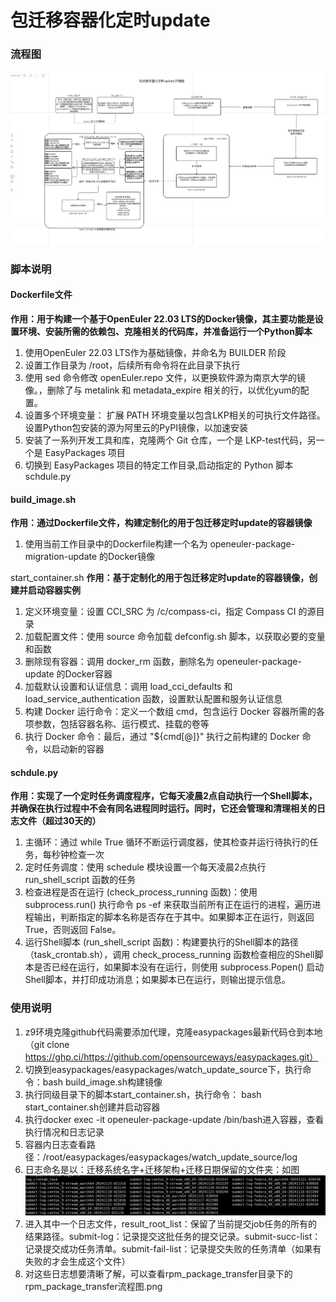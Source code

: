 # 包迁移容器化定时update

### 流程图

![alt text](image/watch_update_source/包迁移容器化定时update流程图.png)

### 脚本说明

#### Dockerfile文件
**作用：用于构建一个基于OpenEuler 22.03 LTS的Docker镜像，其主要功能是设置环境、安装所需的依赖包、克隆相关的代码库，并准备运行一个Python脚本**

1. 使用OpenEuler 22.03 LTS作为基础镜像，并命名为 BUILDER 阶段
2. 设置工作目录为 /root，后续所有命令将在此目录下执行
3. 使用 sed 命令修改 openEuler.repo 文件，以更换软件源为南京大学的镜像。，删除了与 metalink 和 metadata_expire 相关的行，以优化yum的配置。
4. 设置多个环境变量： 扩展 PATH 环境变量以包含LKP相关的可执行文件路径。 设置Python包安装的源为阿里云的PyPI镜像，以加速安装
5. 安装了一系列开发工具和库，克隆两个 Git 仓库，一个是 LKP-test代码，另一个是 EasyPackages 项目
6. 切换到 EasyPackages 项目的特定工作目录,启动指定的 Python 脚本 schdule.py

#### build_image.sh
**作用：通过Dockerfile文件，构建定制化的用于包迁移定时update的容器镜像**

1. 使用当前工作目录中的Dockerfile构建一个名为 openeuler-package-migration-update 的Docker镜像

start_container.sh
**作用：基于定制化的用于包迁移定时update的容器镜像，创建并启动容器实例**


1. 定义环境变量：设置 CCI_SRC 为 /c/compass-ci，指定 Compass CI 的源目录
2. 加载配置文件：使用 source 命令加载 defconfig.sh 脚本，以获取必要的变量和函数
3. 删除现有容器：调用 docker_rm 函数，删除名为 openeuler-package-update 的Docker容器
4. 加载默认设置和认证信息：调用 load_cci_defaults 和 load_service_authentication 函数，设置默认配置和服务认证信息
5. 构建 Docker 运行命令：定义一个数组 cmd，包含运行 Docker 容器所需的各项参数，包括容器名称、运行模式、挂载的卷等
6. 执行 Docker 命令：最后，通过 "${cmd[@]}" 执行之前构建的 Docker 命令，以启动新的容器

#### schdule.py
**作用：实现了一个定时任务调度程序，它每天凌晨2点自动执行一个Shell脚本，并确保在执行过程中不会有同名进程同时运行。同时，它还会管理和清理相关的日志文件（超过30天的）**

1. 主循环：通过 while True 循环不断运行调度器，使其检查并运行待执行的任务，每秒钟检查一次
2. 定时任务调度：使用 schedule 模块设置一个每天凌晨2点执行 run_shell_script 函数的任务
3. 检查进程是否在运行 (check_process_running 函数)：使用 subprocess.run() 执行命令 ps -ef 来获取当前所有正在运行的进程，遍历进程输出，判断指定的脚本名称是否存在于其中。如果脚本正在运行，则返回 True，否则返回 False。
4. 运行Shell脚本 (run_shell_script 函数)：构建要执行的Shell脚本的路径（task_crontab.sh），调用 check_process_running 函数检查相应的Shell脚本是否已经在运行，如果脚本没有在运行，则使用 subprocess.Popen() 启动Shell脚本，并打印成功消息；如果脚本已在运行，则输出提示信息。

### 使用说明

1. z9环境克隆github代码需要添加代理，克隆easypackages最新代码仓到本地（git clone https://ghp.ci/https://github.com/opensourceways/easypackages.git）
2. 切换到easypackages/easypackages/watch_update_source下，执行命令：bash build_image.sh构建镜像
3. 执行同级目录下的脚本start_container.sh，执行命令： bash start_container.sh创建并启动容器
4. 执行docker exec -it openeuler-package-update /bin/bash进入容器，查看执行情况和日志记录
5. 容器内日志查看路径：/root/easypackages/easypackages/watch_update_source/log
6. 日志命名是以：迁移系统名字+迁移架构+迁移日期保留的文件夹：如图
![alt text](image/watch_update_source/包迁移日志.png)
7. 进入其中一个日志文件，result_root_list：保留了当前提交job任务的所有的结果路径。submit-log：记录提交这批任务的提交记录。submit-succ-list：记录提交成功任务清单。submit-fail-list：记录提交失败的任务清单（如果有失败的才会生成这个文件）
8. 对这些日志想要清晰了解，可以查看rpm_package_transfer目录下的rpm_package_transfer流程图.png
